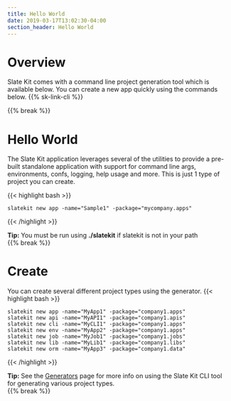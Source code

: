 ```yaml
---
title: Hello World
date: 2019-03-17T13:02:30-04:00
section_header: Hello World
---
```


# Overview
Slate Kit comes with a command line project generation tool which is available below. You can create a new app quickly using the commands below.
{{% sk-link-cli %}}

{{% break %}}


# Hello World
The Slate Kit application leverages several of the utilities to provide a pre-built standalone application with support for command line args, environments, confs, logging, help usage and more. This is just 1 type of project you can create.

{{< highlight bash >}}
    
    slatekit new app -name="Sample1" -package="mycompany.apps"
    
{{< /highlight >}}
<div class="alert alert-warning" role="alert">
    <strong>Tip:</strong> You must be run using <strong>./slatekit</strong> if slatekit is not in your path
</div>
{{% break %}}


# Create
You can create several different project types using the generator.
{{< highlight bash >}}
    
    slatekit new app -name="MyApp1" -package="company1.apps"
    slatekit new api -name="MyAPI1" -package="company1.apis"
    slatekit new cli -name="MyCLI1" -package="company1.apps"
    slatekit new env -name="MyApp2" -package="company1.apps"
    slatekit new job -name="MyJob1" -package="company1.jobs"
    slatekit new lib -name="MyLib1" -package="company1.libs"
    slatekit new orm -name="MyApp3" -package="company1.data"
    
{{< /highlight >}}
<div class="alert alert-warning" role="alert">
    <strong>Tip:</strong> See the <a href="/start/generators">Generators</a> page for more info on using the Slate Kit CLI tool for generating various project types.
</div>
{{% break %}}



